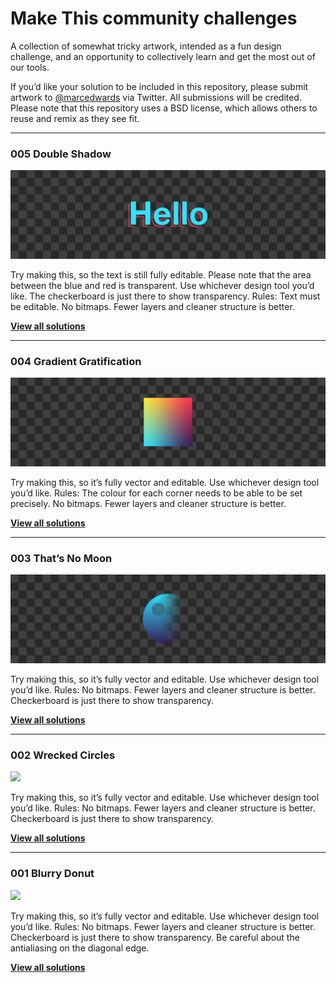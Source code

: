 # Make This community challenges

A collection of somewhat tricky artwork, intended as a fun design challenge, and an opportunity to collectively learn and get the most out of our tools.

If you’d like your solution to be included in this repository, please submit artwork to [@marcedwards](https://twitter.com/marcedwards) via Twitter. All submissions will be credited. Please note that this repository uses a BSD license, which allows others to reuse and remix as they see fit.

-----

### 005 Double Shadow

![](https://github.com/bjango/Make-This/blob/master/Docs/Images/Community%20Challenges/005-double-shadow.png)

Try making this, so the text is still fully editable. Please note that the area between the blue and red is transparent. Use whichever design tool you’d like. The checkerboard is just there to show transparency. Rules: Text must be editable. No bitmaps. Fewer layers and cleaner structure is better.

[**View all solutions**](/Community%20Challenges/005%20Double%20Shadow/)

-----

### 004 Gradient Gratification

![](https://github.com/bjango/Make-This/blob/master/Docs/Images/Community%20Challenges/004-gradient-gratification.png)

Try making this, so it’s fully vector and editable. Use whichever design tool you’d like. Rules: The colour for each corner needs to be able to be set precisely. No bitmaps. Fewer layers and cleaner structure is better.

[**View all solutions**](/Community%20Challenges/004%20Gradient%20Gratification/)

-----

### 003 That’s No Moon

![](https://github.com/bjango/Make-This/blob/master/Docs/Images/Community%20Challenges/003-thats-no-moon.png)

Try making this, so it’s fully vector and editable. Use whichever design tool you’d like. Rules: No bitmaps. Fewer layers and cleaner structure is better. Checkerboard is just there to show transparency.

[**View all solutions**](/Community%20Challenges/003%20That’s%20No%20Moon/)

-----

### 002 Wrecked Circles

![](https://github.com/bjango/Make-This/blob/master/Docs/Images/Community%20Challenges/002-wrecked-circles.png)

Try making this, so it’s fully vector and editable. Use whichever design tool you’d like. Rules: No bitmaps. Fewer layers and cleaner structure is better. Checkerboard is just there to show transparency.

[**View all solutions**](/Community%20Challenges/002%20Wrecked%20Circles/)

-----

### 001 Blurry Donut

![](https://github.com/bjango/Make-This/blob/master/Docs/Images/Community%20Challenges/001-blurry-donut.png)

Try making this, so it’s fully vector and editable. Use whichever design tool you’d like. Rules: No bitmaps. Fewer layers and cleaner structure is better. Checkerboard is just there to show transparency. Be careful about the antialiasing on the diagonal edge.

[**View all solutions**](/Community%20Challenges/001%20Blurry%20Donut/)